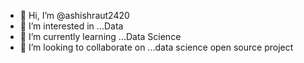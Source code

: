 - 👋 Hi, I’m @ashishraut2420
- 👀 I’m interested in ...Data 
- 🌱 I’m currently learning ...Data Science
- 💞️ I’m looking to collaborate on ...data science open source project

<!---
ashishraut2420/ashishraut2420 is a ✨ special ✨ repository because its `README.md` (this file) appears on your GitHub profile.
You can click the Preview link to take a look at your changes.
--->
